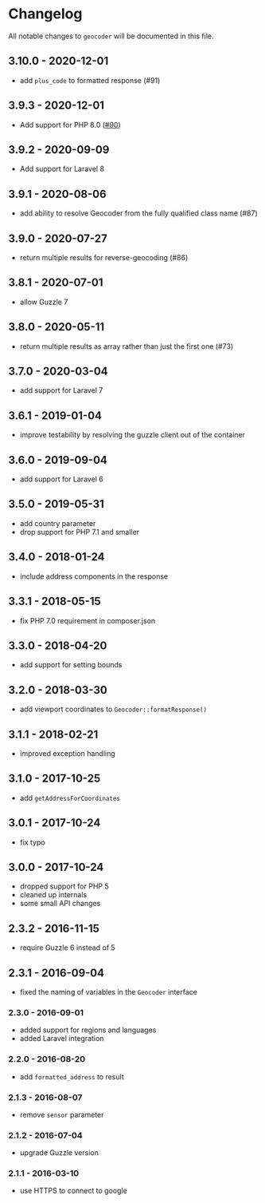 # Changelog

All notable changes to `geocoder` will be documented in this file.

## 3.10.0 - 2020-12-01

- add `plus_code` to formatted response (#91)

## 3.9.3 - 2020-12-01

- Add support for PHP 8.0 ([#90](https://github.com/spatie/geocoder/pull/90))

## 3.9.2 - 2020-09-09

- Add support for Laravel 8

## 3.9.1 - 2020-08-06

- add ability to resolve Geocoder from the fully qualified class name (#87)

## 3.9.0 - 2020-07-27

- return multiple results for reverse-geocoding (#86)

## 3.8.1 - 2020-07-01

- allow Guzzle 7

## 3.8.0 - 2020-05-11

- return multiple results as array rather than just the first one (#73)

## 3.7.0 - 2020-03-04

- add support for Laravel 7

## 3.6.1 - 2019-01-04

- improve testability by resolving the guzzle client out of the container

## 3.6.0 - 2019-09-04

- add support for Laravel 6

## 3.5.0 - 2019-05-31

- add country parameter
- drop support for PHP 7.1 and smaller

## 3.4.0 - 2018-01-24

- include address components in the response

## 3.3.1 - 2018-05-15

- fix PHP 7.0 requirement in composer.json

## 3.3.0 - 2018-04-20

- add support for setting bounds

## 3.2.0 - 2018-03-30

- add viewport coordinates to `Geocoder::formatResponse()`

## 3.1.1 - 2018-02-21

- improved exception handling

## 3.1.0 - 2017-10-25

- add `getAddressForCoordinates`

## 3.0.1 - 2017-10-24

- fix typo

## 3.0.0 - 2017-10-24

- dropped support for PHP 5
- cleaned up internals
- some small API changes

## 2.3.2 - 2016-11-15

- require Guzzle 6 instead of 5

## 2.3.1 - 2016-09-04

- fixed the naming of variables in the `Geocoder` interface

### 2.3.0 - 2016-09-01
    
- added support for regions and languages
- added Laravel integration

### 2.2.0 - 2016-08-20
    
- add `formatted_address` to result

### 2.1.3 - 2016-08-07

- remove `sensor` parameter

### 2.1.2 - 2016-07-04

- upgrade Guzzle version

### 2.1.1 - 2016-03-10

- use HTTPS to connect to google
